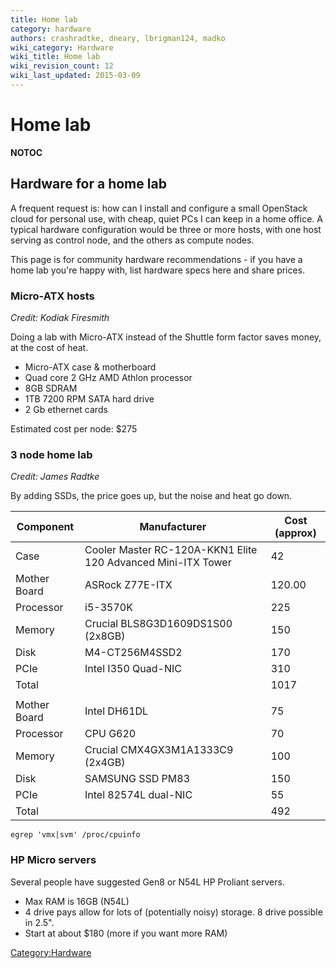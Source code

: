 ```yaml
---
title: Home lab
category: hardware
authors: crashradtke, dneary, lbrigman124, madko
wiki_category: Hardware
wiki_title: Home lab
wiki_revision_count: 12
wiki_last_updated: 2015-03-09
---
```


# Home lab

__NOTOC__

## Hardware for a home lab

A frequent request is: how can I install and configure a small OpenStack cloud for personal use, with cheap, quiet PCs I can keep in a home office. A typical hardware configuration would be three or more hosts, with one host serving as control node, and the others as compute nodes.

This page is for community hardware recommendations - if you have a home lab you're happy with, list hardware specs here and share prices.

### Micro-ATX hosts

*Credit: Kodiak Firesmith*

Doing a lab with Micro-ATX instead of the Shuttle form factor saves money, at the cost of heat.

*   Micro-ATX case & motherboard
*   Quad core 2 GHz AMD Athlon processor
*   8GB SDRAM
*   1TB 7200 RPM SATA hard drive
*   2 Gb ethernet cards

Estimated cost per node: $275

### 3 node home lab

*Credit: James Radtke*

By adding SSDs, the price goes up, but the noise and heat go down.

| Component    | Manufacturer                                                 | Cost (approx) |
|--------------|--------------------------------------------------------------|---------------|
| Case         | Cooler Master RC-120A-KKN1 Elite 120 Advanced Mini-ITX Tower | 42            |
| Mother Board | ASRock Z77E-ITX                                              | 120.00        |
| Processor    | i5-3570K                                                     | 225           |
| Memory       | Crucial BLS8G3D1609DS1S00 (2x8GB)                            | 150           |
| Disk         | M4-CT256M4SSD2                                               | 170           |
| PCIe         | Intel I350 Quad-NIC                                          | 310           |
| Total        |                                                              | 1017          |
|              |                                                              |               |
| Mother Board | Intel DH61DL                                                 | 75            |
| Processor    | CPU G620                                                     | 70            |
| Memory       | Crucial CMX4GX3M1A1333C9 (2x4GB)                             | 100           |
| Disk         | SAMSUNG SSD PM83                                             | 150           |
| PCIe         | Intel 82574L dual-NIC                                        | 55            |
| Total        |                                                              | 492           |

    egrep 'vmx|svm' /proc/cpuinfo

### HP Micro servers

Several people have suggested Gen8 or N54L HP Proliant servers.

*   Max RAM is 16GB (N54L)
*   4 drive pays allow for lots of (potentially noisy) storage. 8 drive possible in 2.5".
*   Start at about $180 (more if you want more RAM)

<Category:Hardware>
